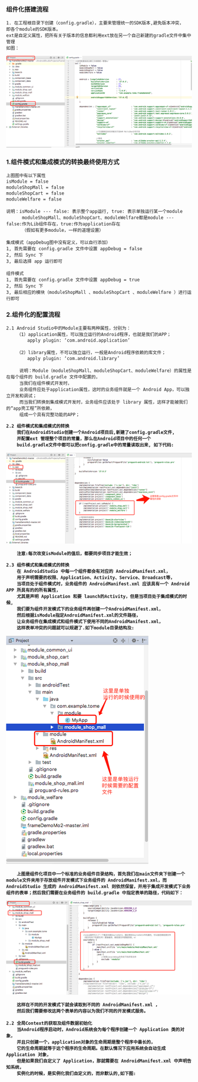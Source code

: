 ### 组件化搭建流程
    1. 在工程根目录下创建（config.gradle），主要来管理统一的SDK版本,避免版本冲突，
    即各个module的SDK版本。
    ext是自定义属性，把所有关于版本的信息都利用ext放在另一个自己新建的gradle文件中集中管理
    如图：
<img src="https://github.com/HZHAndroid/AndroidComponentization/blob/master/pic/config.png" />


### 1.组件模式和集成模式的转换最终使用方式
    上图图中有以下属性
    isModule = false 
    moduleShopMall = false 
    moduleShopCart = false
    moduleWelfare = false
    
    说明：isModule --- false: 表示整个app运行, true: 表示单独运行某一个module
          moduleShopMall、moduleShopCart、moduleWelfare都是module --- false:作为Lib组件存在，true:作为application存在
          （假如有更多module，一样的道理设置）
          
    集成模式（appDebug图中没有定义，可以自行添加）
    1, 首先需要在 config.gradle 文件中设置 appDebug = false
    2, 然后 Sync 下
    3, 最后选择 app 运行即可
    
    组件模式
    1, 首先需要在 config.gradle 文件中设置 appDebug = true
    2, 然后 Sync 下
    3, 最后相应的模块（moduleShopMall 、moduleShopCart 、moduleWelfare ）进行运行即可
    
### 2.组件化的配置流程
    2.1 Android Studio中的Module主要有两种属性，分别为：
        （1）application属性，可以独立运行的Android程序，也就是我们的APP；    
            apply plugin: ‘com.android.application’

        （2）library属性，不可以独立运行，一般是Android程序依赖的库文件；
            apply plugin: ‘com.android.library’
            
         说明：Module（moduleShopMall、moduleShopCart、moduleWelfare）的属性是在每个组件的 build.gradle 文件中配置的，
         当我们在组件模式开发时，
         业务组件应处于application属性，这时的业务组件就是一个 Android App，可以独立开发和调试；
         而当我们转换到集成模式开发时，业务组件应该处于 library 属性，这样才能被我们的“app壳工程”所依赖，
         组成一个具有完整功能的APP；
         
<b/>

    2.2 组件模式和集成模式的转换
        我们在AndroidStudio创建一个Android项目后,新建了config.gradle文件,
        并配置ext 管理整个项目的常量，那么在Android项目中的任何一个
        build.gradle文件中都可以把config.gradle中的常量读取出来, 如下代码:
        
 <img src="https://github.com/HZHAndroid/AndroidComponentization/blob/master/pic/app壳的build.png" />
 
        注意:每次改变isModule的值后，都要同步项目才能生效；
<b/>

    2.3 组件模式和集成模式的转换
        在 AndroidStudio 中每一个组件都会有对应的 AndroidManifest.xml，
        用于声明需要的权限、Application、Activity、Service、Broadcast等，
        当项目处于组件模式时，业务组件的 AndroidManifest.xml 应该具有一个 Android APP 所具有的的所有属性，
        尤其是声明 Application 和要 launch的Activity，但是当项目处于集成模式的时候,
        我们要为组件开发模式下的业务组件再创建一个AndroidManifest.xml，
        然后根据isModule指定AndroidManifest.xml的文件路径，
        让业务组件在集成模式和组件模式下使用不同的AndroidManifest.xml，
        这样表单冲突的问题就可以规避了.如下module目录结构及:
        
<img src="https://github.com/HZHAndroid/AndroidComponentization/blob/master/pic/moduleAndroidManifest配置.png" />

        上图是组件化项目中一个标准的业务组件目录结构，首先我们在main文件夹下创建一个module文件夹用于存放组件开发模式下业务组件的 AndroidManifest.xml，而 AndroidStudio 生成的 AndroidManifest.xml 则依然保留，并用于集成开发模式下业务组件的表单；然后我们需要在业务组件的 build.gradle 中指定表单的路径，代码如下：

<img src="https://github.com/HZHAndroid/AndroidComponentization/blob/master/pic/module_build配置.png" />

        这样在不同的开发模式下就会读取到不同的 AndroidManifest.xml ，
        然后我们需要修改这两个表单的内容以为我们不同的开发模式服务。
        
    2.2 全局Context的获取及组件数据初始化
        当Android程序启动时，Android系统会为每个程序创建一个 Application 类的对象，
        并且只创建一个，application对象的生命周期是整个程序中最长的，
        它的生命周期就等于这个程序的生命周期。在默认情况下应用系统会自动生成 Application 对象，
        但是如果我们自定义了 Application，那就需要在 AndroidManifest.xml 中声明告知系统，
        实例化的时候，是实例化我们自定义的，而非默认的,如下图:
